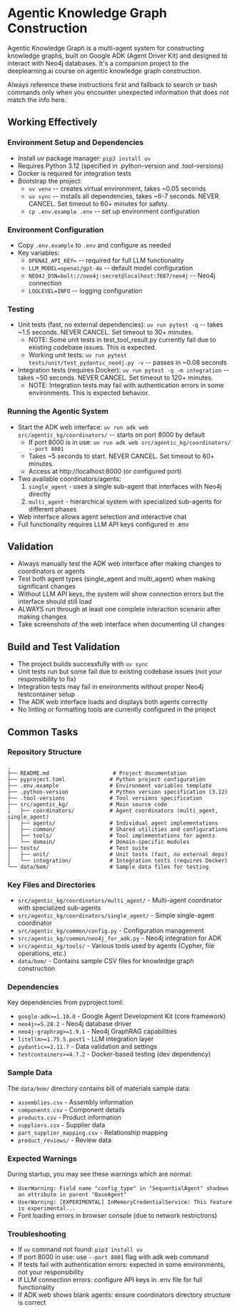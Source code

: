 # Agentic Knowledge Graph Construction

Agentic Knowledge Graph is a multi-agent system for constructing knowledge graphs, built on Google ADK (Agent Driver Kit) and designed to interact with Neo4j databases. It's a companion project to the deeplearning.ai course on agentic knowledge graph construction.

Always reference these instructions first and fallback to search or bash commands only when you encounter unexpected information that does not match the info here.

## Working Effectively

### Environment Setup and Dependencies
- Install uv package manager: `pip3 install uv`
- Requires Python 3.12 (specified in .python-version and .tool-versions)
- Docker is required for integration tests
- Bootstrap the project:
  - `uv venv` -- creates virtual environment, takes ~0.05 seconds
  - `uv sync` -- installs all dependencies, takes ~6-7 seconds. NEVER CANCEL. Set timeout to 60+ minutes for safety.
  - `cp .env.example .env` -- set up environment configuration

### Environment Configuration
- Copy `.env.example` to `.env` and configure as needed
- Key variables:
  - `OPENAI_API_KEY=` -- required for full LLM functionality
  - `LLM_MODEL=openai/gpt-4o` -- default model configuration
  - `NEO4J_DSN=bolt://neo4j:secret@localhost:7687/neo4j` -- Neo4j connection
  - `LOGLEVEL=INFO` -- logging configuration

### Testing
- Unit tests (fast, no external dependencies): `uv run pytest -q` -- takes ~1.5 seconds. NEVER CANCEL. Set timeout to 30+ minutes.
  - NOTE: Some unit tests in test_tool_result.py currently fail due to existing codebase issues. This is expected.
  - Working unit tests: `uv run pytest tests/unit/test_pydantic_neo4j.py -v` -- passes in ~0.08 seconds
- Integration tests (requires Docker): `uv run pytest -q -m integration` -- takes ~50 seconds. NEVER CANCEL. Set timeout to 120+ minutes.
  - NOTE: Integration tests may fail with authentication errors in some environments. This is expected behavior.

### Running the Agentic System
- Start the ADK web interface: `uv run adk web src/agentic_kg/coordinators/` -- starts on port 8000 by default
  - If port 8000 is in use: `uv run adk web src/agentic_kg/coordinators/ --port 8001`
  - Takes ~5 seconds to start. NEVER CANCEL. Set timeout to 60+ minutes.
  - Access at http://localhost:8000 (or configured port)
- Two available coordinators/agents:
  1. `single_agent` - uses a single sub-agent that interfaces with Neo4j directly
  2. `multi_agent` - hierarchical system with specialized sub-agents for different phases
- Web interface allows agent selection and interactive chat
- Full functionality requires LLM API keys configured in .env

## Validation
- Always manually test the ADK web interface after making changes to coordinators or agents
- Test both agent types (single_agent and multi_agent) when making significant changes
- Without LLM API keys, the system will show connection errors but the interface should still load
- ALWAYS run through at least one complete interaction scenario after making changes
- Take screenshots of the web interface when documenting UI changes

## Build and Test Validation
- The project builds successfully with `uv sync`
- Unit tests run but some fail due to existing codebase issues (not your responsibility to fix)
- Integration tests may fail in environments without proper Neo4j testcontainer setup
- The ADK web interface loads and displays both agents correctly
- No linting or formatting tools are currently configured in the project

## Common Tasks

### Repository Structure
```
.
├── README.md                    # Project documentation
├── pyproject.toml              # Python project configuration
├── .env.example                # Environment variables template
├── .python-version             # Python version specification (3.12)
├── .tool-versions              # Tool versions specification
├── src/agentic_kg/             # Main source code
│   ├── coordinators/           # Agent coordinators (multi_agent, single_agent)
│   ├── agents/                 # Individual agent implementations
│   ├── common/                 # Shared utilities and configurations
│   ├── tools/                  # Tool implementations for agents
│   └── domain/                 # Domain-specific modules
├── tests/                      # Test suite
│   ├── unit/                   # Unit tests (fast, no external deps)
│   └── integration/            # Integration tests (requires Docker)
└── data/bom/                   # Sample data files for testing
```

### Key Files and Directories
- `src/agentic_kg/coordinators/multi_agent/` - Multi-agent coordinator with specialized sub-agents
- `src/agentic_kg/coordinators/single_agent/` - Simple single-agent coordinator
- `src/agentic_kg/common/config.py` - Configuration management
- `src/agentic_kg/common/neo4j_for_adk.py` - Neo4j integration for ADK
- `src/agentic_kg/tools/` - Various tools used by agents (Cypher, file operations, etc.)
- `data/bom/` - Contains sample CSV files for knowledge graph construction

### Dependencies
Key dependencies from pyproject.toml:
- `google-adk>=1.10.0` - Google Agent Development Kit (core framework)
- `neo4j>=5.28.2` - Neo4j database driver
- `neo4j-graphrag>=1.9.1` - Neo4j GraphRAG capabilities
- `litellm>=1.75.5.post1` - LLM integration layer
- `pydantic>=2.11.7` - Data validation and settings
- `testcontainers>=4.7.2` - Docker-based testing (dev dependency)

### Sample Data
The `data/bom/` directory contains bill of materials sample data:
- `assemblies.csv` - Assembly information
- `components.csv` - Component details
- `products.csv` - Product information
- `suppliers.csv` - Supplier data
- `part_supplier_mapping.csv` - Relationship mapping
- `product_reviews/` - Review data

### Expected Warnings
During startup, you may see these warnings which are normal:
- `UserWarning: Field name "config_type" in "SequentialAgent" shadows an attribute in parent "BaseAgent"`
- `UserWarning: [EXPERIMENTAL] InMemoryCredentialService: This feature is experimental...`
- Font loading errors in browser console (due to network restrictions)

### Troubleshooting
- If `uv` command not found: `pip3 install uv`
- If port 8000 in use: use `--port 8001` flag with adk web command
- If tests fail with authentication errors: expected in some environments, not your responsibility
- If LLM connection errors: configure API keys in .env file for full functionality
- If ADK web shows blank agents: ensure coordinators directory structure is correct